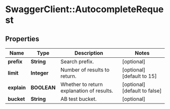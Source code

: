 # SwaggerClient::AutocompleteRequest

## Properties
Name | Type | Description | Notes
------------ | ------------- | ------------- | -------------
**prefix** | **String** | Search prefix. | [optional] 
**limit** | **Integer** | Number of results to return. | [optional] [default to 15]
**explain** | **BOOLEAN** | Whether to return explanation of results. | [optional] [default to false]
**bucket** | **String** | AB test bucket. | [optional] 



